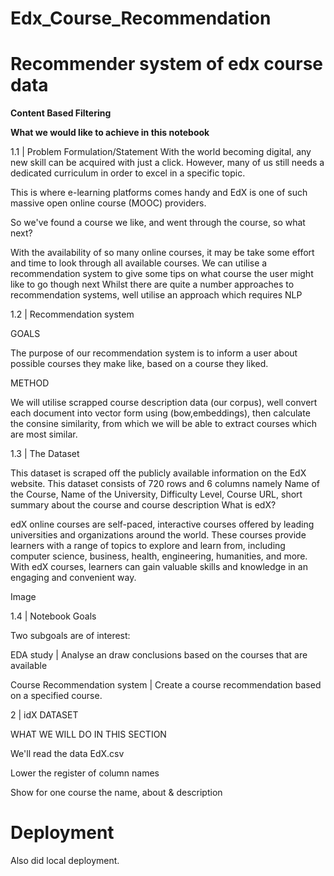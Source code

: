 # Edx_Course_Recommendation

#  Recommender system of edx course data


**Content Based Filtering**


**What we would like to achieve in this notebook**


1.1 | Problem Formulation/Statement
With the world becoming digital, any new skill can be acquired with just a click. However, many of us still needs a dedicated curriculum in order to excel in a specific topic.

This is where e-learning platforms comes handy and EdX is one of such massive open online course (MOOC) providers.

So we've found a course we like, and went through the course, so what next?

With the availability of so many online courses, it may be take some effort and time to look through all available courses.
We can utilise a recommendation system to give some tips on what course the user might like to go though next
Whilst there are quite a number approaches to recommendation systems, well utilise an approach which requires NLP

1.2 | Recommendation system

GOALS

The purpose of our recommendation system is to inform a user about possible courses they make like, based on a course they liked.


METHOD

We will utilise scrapped course description data (our corpus), well convert each document into vector form using (bow,embeddings), then calculate the consine similarity, from which we will be able to extract courses which are most similar.


1.3 | The Dataset

This dataset is scraped off the publicly available information on the EdX website.
This dataset consists of 720 rows and 6 columns namely Name of the Course, Name of the University, Difficulty Level, Course URL, short summary about the course and course description
What is edX?

edX online courses are self-paced, interactive courses offered by leading universities and organizations around the world. These courses provide learners with a range of topics to explore and learn from, including computer science, business, health, engineering, humanities, and more. With edX courses, learners can gain valuable skills and knowledge in an engaging and convenient way.

Image


1.4 | Notebook Goals

Two subgoals are of interest:

EDA study | Analyse an draw conclusions based on the courses that are available

Course Recommendation system | Create a course recommendation based on a specified course.



2 | idX DATASET

WHAT WE WILL DO IN THIS SECTION

We'll read the data EdX.csv

Lower the register of column names

Show for one course the name, about & description


# Deployment

Also did local deployment.
